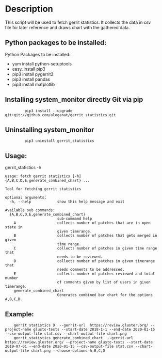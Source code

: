 # Description

This script will be used to fetch gerrit statistics. 
It collects the data in csv file for later reference and
draws chart with the gathered data.

## Python packages to be installed:

Python Packages to be installed:
  - yum install python-setuptools
  - easy_install pip3
  - pip3 install pygerrit2
  - pip3 install pandas
  - pip3 install matplotlib

## Installing system_monitor directly Git via pip

             pip3 install --upgrade git+git://github.com/aloganat/gerrit_statistics.git

## Uninstalling system_monitor

             pip3 uninstall gerrit_statistics

## Usage:
  gerrit_statistics -h

    usage: fetch gerrit statistics [-h] {A,B,C,D,E,generate_combined_chart} ...

    Tool for fetching gerrit statistics

    optional arguments:
      -h, --help            show this help message and exit

    Available sub commands:
      {A,B,C,D,E,generate_combined_chart}
                            sub-command help
        A                   collects number of patches that are in open state in
                            given timerange.
        B                   collects number of patches that gets merged in given
                            time range.
        C                   collects number of patches in given time range that
                            needs to be reviewed.
        D                   collects number of patches in given timerange that
                            needs comments to be addressed.
        E                   collects number of patches reviewed and total number
                            of comments given by list of users in given timerange.
        generate_combined_chart
                            Generates combined bar chart for the options A,B,C,D.

## Example:
        gerrit_statistics D  --gerrit-url  https://review.gluster.org/ --project-name glusto-tests --start-date 2018-1-1 --end-date 2020-01-15 --csv-output-file stat.csv --chart-output-file chart.png
        gerrit_statistics generate_combined_chart  --gerrit-url  https://review.gluster.org/ --project-name glusto-tests --start-date 2019-07-01 --end-date 2020-01-15 --csv-output-file stat.csv --chart-output-file chart.png --choose-options A,B,C,D
